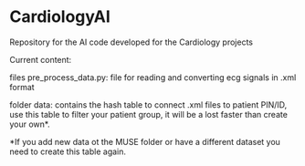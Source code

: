# CardiologyAI
Repository for the AI code developed for the Cardiology projects

Current content:

files
pre_process_data.py: file for reading and converting ecg signals in .xml format

folder
data: contains the hash table to connect .xml files to patient PIN/ID, use this table to filter your patient group, it will be a lost faster than create your own*.



*If you add new data ot the MUSE folder or have a different dataset you need to create this table again.


